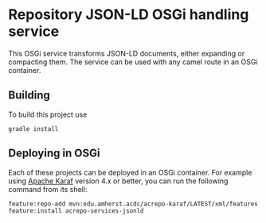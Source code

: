 Repository JSON-LD OSGi handling service
========================================

This OSGi service transforms JSON-LD documents, either expanding or compacting them.
The service can be used with any camel route in an OSGi container.

Building
--------

To build this project use

    gradle install

Deploying in OSGi
-----------------

Each of these projects can be deployed in an OSGi container. For example using
[Apache Karaf](http://karaf.apache.org) version 4.x or better, you can run the following
command from its shell:

    feature:repo-add mvn:edu.amherst.acdc/acrepo-karaf/LATEST/xml/features
    feature:install acrepo-services-jsonld

